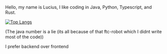 Hello, my name is Lucius, I like coding in Java, Python, Typescript, and Rust.

[![Top Langs](https://github-readme-stats.vercel.app/api/top-langs/?username=LuciusHayden&layout=donut)](https://github.com/LuciusHayden/github-readme-stats)

(The java number is a lie (its all because of that ftc-robot which I didnt write most of the code))

I prefer backend over frontend
